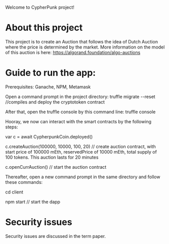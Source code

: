 Welcome to CypherPunk project! 

# About this project
This project is to create an Auction that follows the idea of Dutch Auction where the price is determined by the market. More information on the model of this auction is here: https://algorand.foundation/algo-auctions 

# Guide to run the app: 

Prerequisites: Ganache, NPM, Metamask

Open a command prompt in the project directory: truffle migrate --reset //compiles and deploy the cryptotoken contract

After that, open the truffle console by this command line: truffle console

Hooray, we now can interact with the smart contracts by the following steps:

var c = await CypherpunkCoin.deployed()

c.createAuction(100000, 10000, 100, 20) // create auction contract, with start price of 100000 mEth, reservedPrice of 10000 mEth, total supply of 100 tokens. This auction lasts for 20 minutes

c.openCurrAuction() // start the auction contract

Thereafter, open a new command prompt in the same directory and follow these commands:

cd client

npm start // start the dapp

# Security issues
Security issues are discussed in the term paper.

